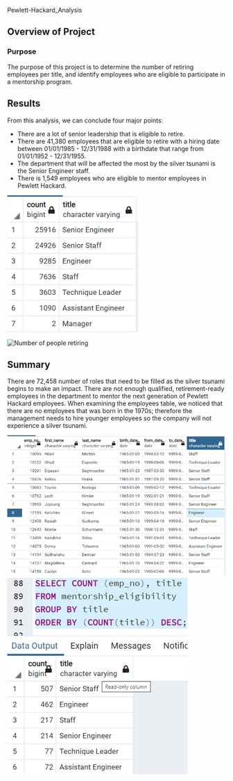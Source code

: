  Pewlett-Hackard_Analysis

## Overview of Project

### Purpose
The purpose of this project is to determine the number of retiring employees per title, and identify employees who are eligible to participate in a mentorship program.

## Results
From this analysis, we can conclude four major points:
* There are a lot of senior leadership that is eligible to retire.
* There are 41,380 employees that are eligible to retire with a hiring date between 01/01/1985 - 12/31/1988 with a birthdate that range from 01/01/1952 - 12/31/1955.
* The department that will be affected the most by the silver tsunami is the Senior Engineer staff.
* There is 1,549 employees who are eligible to mentor employees in Pewlett Hackard.
 
 ![retiring_titles](retiring_titles.png)
 
 ![Number of people retiring](Number_of_people_retiring.png)
 
 
## Summary
There are 72,458 number of roles that need to be filled as the silver tsunami begins to make an impact.
There are not enough qualified, retirement-ready employees in the department to mentor the next generation of Pewlett Hackard employees.
When examining the employees table, we noticed that there are no employees that was born in the 1970s; therefore the management needs to hire younger employees so the company will not experience a silver tsunami.

![mentorship_eligibility](mentorship_eligibility.png)
![Mentor_title](Mentor_title.png)

